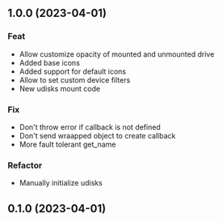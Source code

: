 ## 1.0.0 (2023-04-01)

### Feat

- Allow customize opacity of mounted and unmounted drive
- Added base  icons
- Added support for default icons
- Allow to set custom device filters
- New udisks mount code

### Fix

- Don't throw error if callback is not defined
- Don't send wraapped object to create callback
- More fault tolerant get_name

### Refactor

- Manually initialize udisks

## 0.1.0 (2023-04-01)
